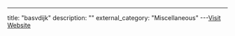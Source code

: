 ---
title: "basvdijk"
description: ""
external_category: "Miscellaneous"
---[Visit Website](https://github.com/basvdijk)

